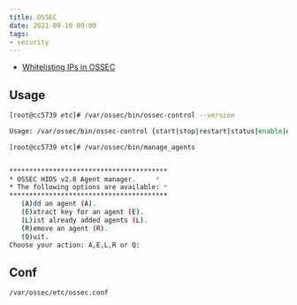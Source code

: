```yaml
---
title: OSSEC
date: 2021-09-10 09:00
tags:
- security
---
```


* [Whitelisting IPs in OSSEC](https://geekcabi.net/article/ossec-whitelisting/)

## Usage

``` bash
[root@cc5739 etc]# /var/ossec/bin/ossec-control --version

Usage: /var/ossec/bin/ossec-control {start|stop|restart|status|enable|disable}
```

``` bash
[root@cc5739 etc]# /var/ossec/bin/manage_agents


****************************************
* OSSEC HIDS v2.8 Agent manager.     *
* The following options are available: *
****************************************
   (A)dd an agent (A).
   (E)xtract key for an agent (E).
   (L)ist already added agents (L).
   (R)emove an agent (R).
   (Q)uit.
Choose your action: A,E,L,R or Q:
```

## Conf

``` bash
/var/ossec/etc/ossec.conf
```

